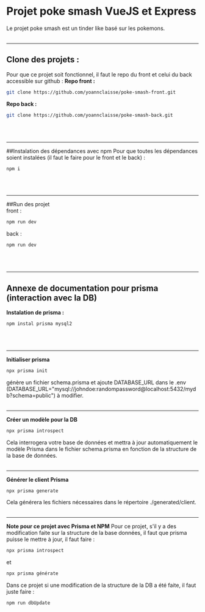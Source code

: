 # Projet poke smash VueJS et Express
Le projet poke smash est un tinder like basé sur les pokemons.
<br/>
<br/>

---

## Clone des projets :
Pour que ce projet soit fonctionnel, il faut le repo du front et celui du back accessible sur github :
**Repo front :**
```bash
git clone https://github.com/yoannclaisse/poke-smash-front.git
```
**Repo back :**
```bash
git clone https://github.com/yoannclaisse/poke-smash-back.git
```
<br/>
<br/>

---

##Instalation des dépendances avec npm
Pour que toutes les dépendances soient instalées (il faut le faire pour le front et le back) :
```bash
npm i
```
<br/>
<br/>

---

##Run des projet
<br/>front :

```bash
npm run dev
```

back :
```bash
npm run dev
```
<br/>
<br/>

---

## Annexe de documentation pour prisma (interaction avec la DB)
**Instalation de prisma :**
```bash
npm instal prisma mysql2
```
<br/>
<br/>

---


**Initialiser prisma**
```bash
npx prisma init
```
génère un fichier schema.prisma et ajoute DATABASE_URL dans le .env (DATABASE_URL="mysql://johndoe:randompassword@localhost:5432/mydb?schema=public") à modifier.
<br/>
<br/>

---


**Créer un modèle pour la DB**
```bash
npx prisma introspect
```
Cela interrogera votre base de données et mettra à jour automatiquement le modèle Prisma dans le fichier schema.prisma en fonction de la structure de la base de données.
<br/>
<br/>

---

**Générer le client Prisma**
```bash
npx prisma generate
```
Cela générera les fichiers nécessaires dans le répertoire ./generated/client.
<br/>
<br/>

---

**Note pour ce projet avec Prisma et NPM**
Pour ce projet, s'il y a des modification faite sur la structure de la base données, il faut que prisma puisse le mettre à jour, il faut faire : 
```bash
npx prisma introspect
```
et 
```bash
npx prisma générate
```
Dans ce projet si une modification de la structure de la DB a été faite, il faut juste faire : 
```bash
npm run dbUpdate
```